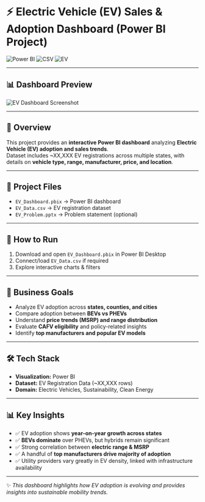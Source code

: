 # ⚡ Electric Vehicle (EV) Sales & Adoption Dashboard (Power BI Project)

![Power BI](https://img.shields.io/badge/Visualization-PowerBI-yellow)
![CSV](https://img.shields.io/badge/Data-CSV-orange)
![EV](https://img.shields.io/badge/Domain-Electric_Vehicles-green)

---

## 📊 Dashboard Preview
![EV Dashboard Screenshot](image/Electric-Vehicle-Preview.png)

---

## 📌 Overview
This project provides an **interactive Power BI dashboard** analyzing **Electric Vehicle (EV) adoption and sales trends**.  
Dataset includes ~XX,XXX EV registrations across multiple states, with details on **vehicle type, range, manufacturer, price, and location**.

---

## 📂 Project Files
- `EV_Dashboard.pbix` → Power BI dashboard  
- `EV_Data.csv` → EV registration dataset  
- `EV_Problem.pptx` → Problem statement (optional)  

---

## 🚀 How to Run
1. Download and open `EV_Dashboard.pbix` in Power BI Desktop  
2. Connect/load `EV_Data.csv` if required  
3. Explore interactive charts & filters  

---

## 🎯 Business Goals
- Analyze EV adoption across **states, counties, and cities**  
- Compare adoption between **BEVs vs PHEVs**  
- Understand **price trends (MSRP) and range distribution**  
- Evaluate **CAFV eligibility** and policy-related insights  
- Identify **top manufacturers and popular EV models**  

---

## 🛠️ Tech Stack
- **Visualization:** Power BI  
- **Dataset:** EV Registration Data (~XX,XXX rows)  
- **Domain:** Electric Vehicles, Sustainability, Clean Energy  

---

## 📊 Key Insights
- ✅ EV adoption shows **year-on-year growth across states**  
- ✅ **BEVs dominate** over PHEVs, but hybrids remain significant  
- ✅ Strong correlation between **electric range & MSRP**  
- ✅ A handful of **top manufacturers drive majority of adoption**  
- ✅ Utility providers vary greatly in EV density, linked with infrastructure availability  

---

✨ *This dashboard highlights how EV adoption is evolving and provides insights into sustainable mobility trends.*
